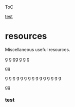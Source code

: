 ToC

[test](#test)  

# resources
Miscellaneous useful resources.


g
g
gg
g
g
g

gg

g
g
g
g
g
g
g
g
g
g
g
g
g
g
g

gg


### test

